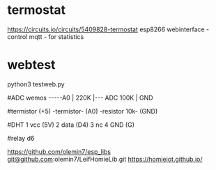 # termostat
https://circuits.io/circuits/5409828-termostat
esp8266
webinterface -control
mqtt - for statistics
# webtest
python3 testweb.py

#ADC wemos -----A0 | 220K |--- ADC 100K | GND

#termistor (+5) -termistor- (A0) -resistor 10k- (GND)

#DHT 1 vcc (5V) 2 data (D4) 3 nc 4 GND (G)

#relay d6

https://github.com/olemin7/esp_libs
git@github.com:olemin7/LeifHomieLib.git
https://homieiot.github.io/

